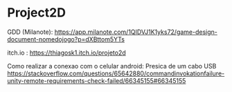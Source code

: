 # Project2D

GDD (Milanote): https://app.milanote.com/1QIDVJ1K1yks72/game-design-document-nomedojogo?p=dXBttom5YTs 

itch.io : https://thiagosk1.itch.io/projeto2d 

Como realizar a conexao com o celular android:
Presica de um cabo USB
https://stackoverflow.com/questions/65642880/commandinvokationfailure-unity-remote-requirements-check-failed/66345155#66345155
